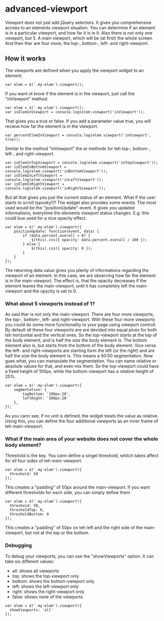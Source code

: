 # advanced-viewport

Viewport does not just add jQuery selectors. It gives you comprehensive accees to an elements viewport situation. You can determine if an element is in a particular viewport, and how far it is in it. Also there is not only one viewport, but 5. A main viewport, which will be (at first) the whole screen. And then ther are four more, the top-, bottom-, left- and right-viewport.

## How it works
The viewports are defined when you apply the viewport widget to an element.
```
var elem = $('.my-elem').viewport();
```
If you want ot know if the element is in the viewport, just call the "inViewport" method.
```
var elem = $('.my-elem').viewport();
var isElemInViewport = console.log(elem.viewport('inViewport'));
```
That gives you a true or false. If you add a parameter value true, you will recieve how far the element is in the viewport.
```
var percentElemInViewport = console.log(elem.viewport('inViewport', true));
```
Similar to the method "inViewport" the ar methods for teh top-, bottom-, left-, and right-viewport.
```
var isElemInTopViewport = console.log(elem.viewport('inTopViewport'));
var isElemInBottomViewport = console.log(elem.viewport('inBottomViewport'));
var isElemInLeftViewport = console.log(elem.viewport('inLeftViewport'));
var isElemInRightViewport = console.log(elem.viewport('inRightViewport'));
```
But all that gives you just the current status of an element. What if the user starts to scroll (spooky!)? The widget also provides some events. The most used would be the "positionUpdate"-event. It gives you updated informations, everytime the elements viewport status changes. E.g. this could bue used for a nice opacity effect.
```
var elem = $('.my-elem').viewport({
    positionUpdate: function(event, data) {
        if (data.percent.overall > 0) {
            $(this).css({ opacity: data.percent.overall / 100 });
        } else {
            $(this).css({ opacity: 0 });
        }
    }
});
```
The returning data value gives you plenty of informations regarding the viewport of an element. In this case, we are observing how far the element is in the main-viewport. The effect is, that the opacity decreases if the element leaves the main-viewport, until it has completely left the main-viewport and the opycity is set to 0.

### What about 5 viewports instead of 1?
As said ther is not only the main-viewport. There are four more viewports, the top-, bottom-, left- and right-viewport. With these four more viewports you could do some more functionality to your page using viewport controll. By default all these four viewports are are devided into equal pices for both teh horizontal and the vertical ones. So the top-viewport starts at the top of the body element, and is half the size the body element is. The bottom element also is, but starts from the bottom of the body element. Vice versa the left- and right-viewports are starting form the left (or the right) and are half the size the body element is. This means a 50:50 segmentation.
Now gues what, you can manipulate the segmentation. You can name relative or absolute values for that, and even mix them. So the top-viewport could have a fixed height of 100px, while the bottom-viewport has a relative height of 25%.
```
var elem = $('.my-elem').viewport({
    segmentation: {
        topBottom: '100px:20',
        leftRight: '200px:20'
    },
});
```
As you cann see, if no unit is defined, the widget treats the value as relative. Using this, you can define the four additional viewports as an inner frame of teh main-viewport.

### What if the main area of your website does not cover the whole body element?
Threshold is the key. You cann define a singel threshold, whitch takes affect for all four sides of teh main-viewport.
```
var elem = $('.my-elem').viewport({
  threshold: 50
});
```
This creates a "padding" of 50px around the main-viewport. If you want different thresholds for each side, you can simply define them.
```
var elem = $('.my-elem').viewport({
  threshold: 50,
  thresholdTop: 0,
  thresholdBottom: 0
});
```
This creates a "padding" of 50px on teh left and the right side of the main-viewport, but not at the top or the bottom.

### Debugging
To debug your viewports, you can use the "showViewports" option. It can take six different values:
- all: shows all viewports
- top: shows the top-viewport only
- bottom: shows the bottom-viewport only
- left: shows the left-viewport only
- right: shows the right-viewport only
- false: shows none of the viewports
```
var elem = $('.my-elem').viewport({
  showViewports: 'all'
});
```
